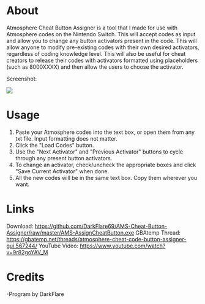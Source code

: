 # About
Atmosphere Cheat Button Assigner is a tool that I made for use with Atmosphere codes on the Nintendo Switch. This will accept codes as input and allow you to change any button activators present in the code. This will allow anyone to modify pre-existing codes with their own desired activators, regardless of coding knowledge level. This will also be useful for cheat creators to release their codes with activators formatted using placeholders (such as 8000XXXX) and then allow the users to choose the activator.

Screenshot:

![](https://i.imgur.com/5XfMpoV.png)

# Usage
1) Paste your Atmosphere codes into the text box, or open them from any txt file. Input formatting does not matter.
2) Click the "Load Codes" button.
3) Use the "Next Activator" and "Previous Activator" buttons to cycle through any present button activators.
4) To change an activator, check/uncheck the appropriate boxes and click "Save Current Activator" when done.
5) All the new codes will be in the same text box. Copy them wherever you want.

# Links
Download: https://github.com/DarkFlare69/AMS-Cheat-Button-Assigner/raw/master/AMS-AssignCheatButton.exe
GBAtemp Thread: https://gbatemp.net/threads/atmosphere-cheat-code-button-assigner-gui.567244/
YouTube Video: https://www.youtube.com/watch?v=9r82goYAV_M

# Credits
-Program by DarkFlare
